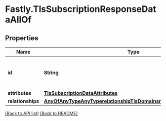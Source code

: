 # Fastly.TlsSubscriptionResponseDataAllOf

## Properties

Name | Type | Description | Notes
------------ | ------------- | ------------- | -------------
**id** | **String** | Alphanumeric string identifying a TLS subscription. | [optional] [readonly] 
**attributes** | [**TlsSubscriptionDataAttributes**](TlsSubscriptionDataAttributes.md) |  | [optional] 
**relationships** | [**AnyOfAnyTypeAnyTyperelationshipTlsDomainsrelationshipTlsCertificates**](AnyOfAnyTypeAnyTyperelationshipTlsDomainsrelationshipTlsCertificates.md) |  | [optional] 


[[Back to API list]](../../README.md#endpoints) [[Back to README]](../../README.md)
